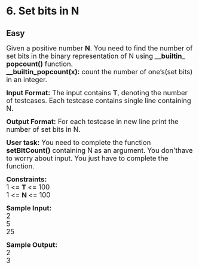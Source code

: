 # 6. Set bits in N
## Easy
<div class="problem-statement">
                <p></p><p><span style="font-size:18px">Given a positive number <strong>N</strong>. You need to find the&nbsp;number of set bits in the binary representation of N using<strong>&nbsp;__builtin_ popcount()</strong> function.&nbsp;<br>
<strong>__builtin_popcount(x):</strong>&nbsp;count the number of one’s(set bits) in an integer.</span></p>

<p><span style="font-size:18px"><strong>Input Format:</strong> The input contains <strong>T</strong>, denoting the number of testcases. Each testcase contains single line containing N.</span></p>

<p><span style="font-size:18px"><strong>Output Format:</strong> For each testcase in new line print the number of set bits in N.</span></p>

<p><span style="font-size:18px"><strong>User task:</strong> You need to complete the function <strong>setBItCount()</strong> containing N as an argument. You don'thave to worry about input. You just have to complete the function.</span></p>

<p><span style="font-size:18px"><strong>Constraints:</strong><br>
1 &lt;= <strong>T </strong>&lt;= 100<br>
1 &lt;= <strong>N </strong>&lt;= 100</span></p>

<p><span style="font-size:18px"><strong>Sample Input:</strong><br>
2<br>
5<br>
25</span></p>

<p><span style="font-size:18px"><strong>Sample Output:</strong><br>
2<br>
3</span><br>
&nbsp;</p>
 <p></p>
            </div>